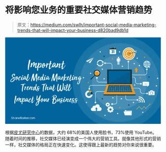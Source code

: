 # 将影响您业务的重要社交媒体营销趋势

> 原文：<https://medium.com/swlh/important-social-media-marketing-trends-that-will-impact-your-business-d820bad9db1d>

![](img/3cf043302671adb55f0b9bfecf4dcf16.png)

根据[皮尤研究中心](https://www.pewresearch.org/)的数据，大约 68%的美国人使用脸书，73%使用 YouTube。随着时间的推移，社交媒体已经演变成一个伟大的营销工具。就像其他形式的营销一样，社交媒体的格局正在快速变化。这使得跟上最新的趋势对你来说很重要。
